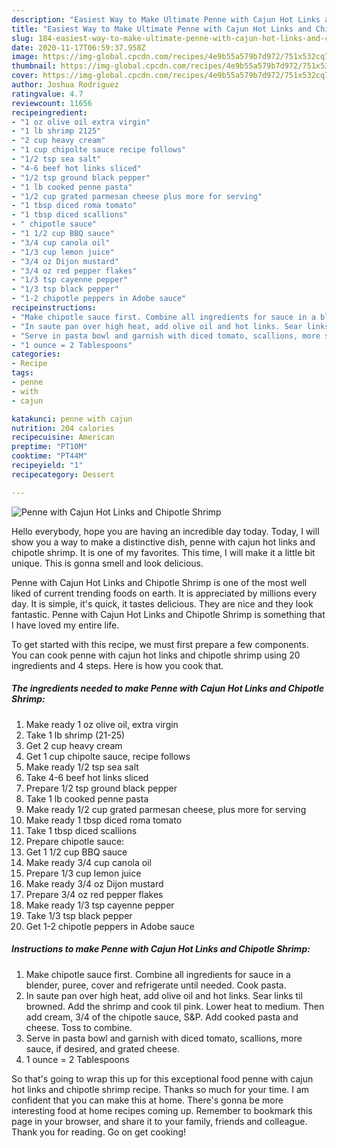 ```yaml
---
description: "Easiest Way to Make Ultimate Penne with Cajun Hot Links and Chipotle Shrimp"
title: "Easiest Way to Make Ultimate Penne with Cajun Hot Links and Chipotle Shrimp"
slug: 184-easiest-way-to-make-ultimate-penne-with-cajun-hot-links-and-chipotle-shrimp
date: 2020-11-17T06:59:37.958Z
image: https://img-global.cpcdn.com/recipes/4e9b55a579b7d972/751x532cq70/penne-with-cajun-hot-links-and-chipotle-shrimp-recipe-main-photo.jpg
thumbnail: https://img-global.cpcdn.com/recipes/4e9b55a579b7d972/751x532cq70/penne-with-cajun-hot-links-and-chipotle-shrimp-recipe-main-photo.jpg
cover: https://img-global.cpcdn.com/recipes/4e9b55a579b7d972/751x532cq70/penne-with-cajun-hot-links-and-chipotle-shrimp-recipe-main-photo.jpg
author: Joshua Rodriguez
ratingvalue: 4.7
reviewcount: 11656
recipeingredient:
- "1 oz olive oil extra virgin"
- "1 lb shrimp 2125"
- "2 cup heavy cream"
- "1 cup chipolte sauce recipe follows"
- "1/2 tsp sea salt"
- "4-6 beef hot links sliced"
- "1/2 tsp ground black pepper"
- "1 lb cooked penne pasta"
- "1/2 cup grated parmesan cheese plus more for serving"
- "1 tbsp diced roma tomato"
- "1 tbsp diced scallions"
- " chipotle sauce"
- "1 1/2 cup BBQ sauce"
- "3/4 cup canola oil"
- "1/3 cup lemon juice"
- "3/4 oz Dijon mustard"
- "3/4 oz red pepper flakes"
- "1/3 tsp cayenne pepper"
- "1/3 tsp black pepper"
- "1-2 chipotle peppers in Adobe sauce"
recipeinstructions:
- "Make chipotle sauce first. Combine all ingredients for sauce in a blender, puree, cover and refrigerate until needed. Cook pasta."
- "In saute pan over high heat, add olive oil and hot links. Sear links til browned. Add the shrimp and cook til pink. Lower heat to medium. Then add cream, 3/4 of the chipotle sauce, S&amp;P. Add cooked pasta and cheese. Toss to combine."
- "Serve in pasta bowl and garnish with diced tomato, scallions, more sauce, if desired, and grated cheese."
- "1 ounce = 2 Tablespoons"
categories:
- Recipe
tags:
- penne
- with
- cajun

katakunci: penne with cajun 
nutrition: 204 calories
recipecuisine: American
preptime: "PT10M"
cooktime: "PT44M"
recipeyield: "1"
recipecategory: Dessert

---
```



![Penne with Cajun Hot Links and Chipotle Shrimp](https://img-global.cpcdn.com/recipes/4e9b55a579b7d972/751x532cq70/penne-with-cajun-hot-links-and-chipotle-shrimp-recipe-main-photo.jpg)

Hello everybody, hope you are having an incredible day today. Today, I will show you a way to make a distinctive dish, penne with cajun hot links and chipotle shrimp. It is one of my favorites. This time, I will make it a little bit unique. This is gonna smell and look delicious.



Penne with Cajun Hot Links and Chipotle Shrimp is one of the most well liked of current trending foods on earth. It is appreciated by millions every day. It is simple, it's quick, it tastes delicious. They are nice and they look fantastic. Penne with Cajun Hot Links and Chipotle Shrimp is something that I have loved my entire life.


To get started with this recipe, we must first prepare a few components. You can cook penne with cajun hot links and chipotle shrimp using 20 ingredients and 4 steps. Here is how you cook that.

<!--inarticleads1-->

##### The ingredients needed to make Penne with Cajun Hot Links and Chipotle Shrimp:

1. Make ready 1 oz olive oil, extra virgin
1. Take 1 lb shrimp (21-25)
1. Get 2 cup heavy cream
1. Get 1 cup chipolte sauce, recipe follows
1. Make ready 1/2 tsp sea salt
1. Take 4-6 beef hot links sliced
1. Prepare 1/2 tsp ground black pepper
1. Take 1 lb cooked penne pasta
1. Make ready 1/2 cup grated parmesan cheese, plus more for serving
1. Make ready 1 tbsp diced roma tomato
1. Take 1 tbsp diced scallions
1. Prepare  chipotle sauce:
1. Get 1 1/2 cup BBQ sauce
1. Make ready 3/4 cup canola oil
1. Prepare 1/3 cup lemon juice
1. Make ready 3/4 oz Dijon mustard
1. Prepare 3/4 oz red pepper flakes
1. Make ready 1/3 tsp cayenne pepper
1. Take 1/3 tsp black pepper
1. Get 1-2 chipotle peppers in Adobe sauce




<!--inarticleads2-->

##### Instructions to make Penne with Cajun Hot Links and Chipotle Shrimp:

1. Make chipotle sauce first. Combine all ingredients for sauce in a blender, puree, cover and refrigerate until needed. Cook pasta.
1. In saute pan over high heat, add olive oil and hot links. Sear links til browned. Add the shrimp and cook til pink. Lower heat to medium. Then add cream, 3/4 of the chipotle sauce, S&amp;P. Add cooked pasta and cheese. Toss to combine.
1. Serve in pasta bowl and garnish with diced tomato, scallions, more sauce, if desired, and grated cheese.
1. 1 ounce = 2 Tablespoons




So that's going to wrap this up for this exceptional food penne with cajun hot links and chipotle shrimp recipe. Thanks so much for your time. I am confident that you can make this at home. There's gonna be more interesting food at home recipes coming up. Remember to bookmark this page in your browser, and share it to your family, friends and colleague. Thank you for reading. Go on get cooking!
